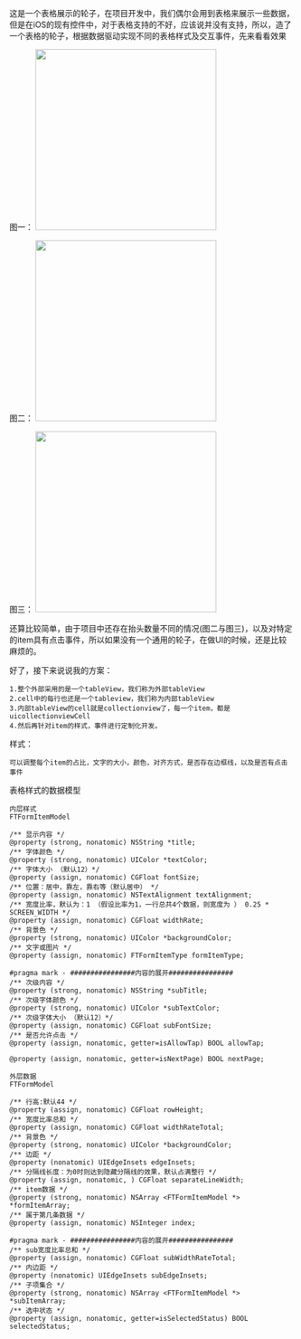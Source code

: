  这是一个表格展示的轮子，在项目开发中，我们偶尔会用到表格来展示一些数据，但是在iOS的现有控件中，对于表格支持的不好，应该说并没有支持，所以，造了一个表格的轮子，根据数据驱动实现不同的表格样式及交互事件，先来看看效果
 
 图一：
<img src="http://7qnbrb.com1.z0.glb.clouddn.com/form1.png" width="320"><br/>


图二：
<img src="http://7qnbrb.com1.z0.glb.clouddn.com/form2.png" width="320"><br/>


图三：
<img src="http://7qnbrb.com1.z0.glb.clouddn.com/form3.png" width="320"><br/>

还算比较简单，由于项目中还存在抬头数量不同的情况(图二与图三)，以及对特定的item具有点击事件，所以如果没有一个通用的轮子，在做UI的时候，还是比较麻烦的。

好了，接下来说说我的方案：
~~~
1.整个外部采用的是一个tableView，我们称为外部tableView
2.cell中的每行也还是一个tableview，我们称为内部tableView
3.内部tableView的cell就是collectionview了，每一个item，都是uicollectionviewCell
4.然后再针对item的样式，事件进行定制化开发。
~~~

样式：
~~~
可以调整每个item的占比，文字的大小，颜色，对齐方式，是否存在边框线，以及是否有点击事件
~~~

表格样式的数据模型
~~~
内层样式
FTFormItemModel

/** 显示内容 */
@property (strong, nonatomic) NSString *title;
/** 字体颜色 */
@property (strong, nonatomic) UIColor *textColor;
/** 字体大小 （默认12）*/
@property (assign, nonatomic) CGFloat fontSize;
/** 位置：居中，靠左，靠右等（默认居中） */
@property (assign, nonatomic) NSTextAlignment textAlignment;
/** 宽度比率，默认为：1 （假设比率为1，一行总共4个数据，则宽度为 ） 0.25 * SCREEN_WIDTH */
@property (assign, nonatomic) CGFloat widthRate;
/** 背景色 */
@property (strong, nonatomic) UIColor *backgroundColor;
/** 文字或图片 */
@property (assign, nonatomic) FTFormItemType formItemType;

#pragma mark - ################内容的展开################
/** 次级内容 */
@property (strong, nonatomic) NSString *subTitle;
/** 次级字体颜色 */
@property (strong, nonatomic) UIColor *subTextColor;
/** 次级字体大小 （默认12）*/
@property (assign, nonatomic) CGFloat subFontSize;
/** 是否允许点击 */
@property (assign, nonatomic, getter=isAllowTap) BOOL allowTap;

@property (assign, nonatomic, getter=isNextPage) BOOL nextPage;
~~~

~~~
外层数据
FTFormModel

/** 行高:默认44 */
@property (assign, nonatomic) CGFloat rowHeight;
/** 宽度比率总和 */
@property (assign, nonatomic) CGFloat widthRateTotal;
/** 背景色 */
@property (strong, nonatomic) UIColor *backgroundColor;
/** 边距 */
@property (nonatomic) UIEdgeInsets edgeInsets;
/** 分隔线长度：为0时则达到隐藏分隔线的效果，默认占满整行 */
@property (assign, nonatomic, ) CGFloat separateLineWidth;
/** item数据 */
@property (strong, nonatomic) NSArray <FTFormItemModel *> *formItemArray;
/** 属于第几条数据 */
@property (assign, nonatomic) NSInteger index;

#pragma mark - ################内容的展开################
/** sub宽度比率总和 */
@property (assign, nonatomic) CGFloat subWidthRateTotal;
/** 内边距 */
@property (nonatomic) UIEdgeInsets subEdgeInsets;
/** 子项集合 */
@property (strong, nonatomic) NSArray <FTFormItemModel *> *subItemArray;
/** 选中状态 */
@property (assign, nonatomic, getter=isSelectedStatus) BOOL selectedStatus;

~~~




